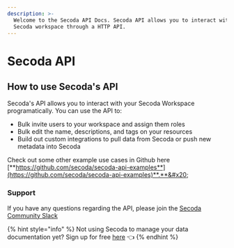 ```yaml
---
description: >-
  Welcome to the Secoda API Docs. Secoda API allows you to interact with your
  Secoda workspace through a HTTP API.
---
```


# Secoda API

## **How to use Secoda's API** <a href="#h_3a4bfd6458" id="h_3a4bfd6458"></a>

Secoda's API allows you to interact with your Secoda Workspace programatically. You can use the API to:

* Bulk invite users to your workspace and assign them roles
* Bulk edit the name, descriptions, and tags on your resources
* Build out custom integrations to pull data from Secoda or push new metadata into Secoda

Check out some other example use cases in Github here [**https://github.com/secoda/secoda-api-examples**](https://github.com/secoda/secoda-api-examples)**.**&#x20;

### Support

If you have any questions regarding the API, please join the [Secoda Community Slack](https://via.intercom.io/c?url=https%3A%2F%2Fjoin.slack.com%2Ft%2Fsecodacommunity%2Fshared\_invite%2Fzt-mhnu278g-FktKZmZ51SDQtlu3NRAxqg\&h=13f5aaa171821956434fc25f4c759a803f98a84f-dssmg53d\_11:24933\&l=d215b12164c764d92e3bca464c2434cae72f7a22-8270396)

{% hint style="info" %}
Not using Secoda to manage your data documentation yet? Sign up for free [here](https://app.secoda.co/) 👈
{% endhint %}
